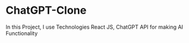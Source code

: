 # ChatGPT-Clone

In this Project, I use Technologies React JS, ChatGPT API for making AI Functionality
